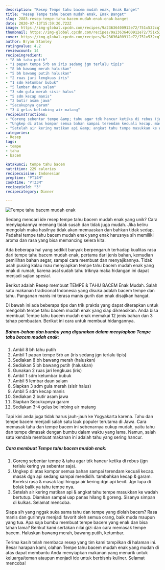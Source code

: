 ```yaml
---
description: "Resep Tempe tahu bacem mudah enak, Enak Banget"
title: "Resep Tempe tahu bacem mudah enak, Enak Banget"
slug: 2883-resep-tempe-tahu-bacem-mudah-enak-enak-banget
date: 2020-07-13T15:59:20.722Z
image: https://img-global.cpcdn.com/recipes/9a23636400912e72/751x532cq70/tempe-tahu-bacem-mudah-enak-foto-resep-utama.jpg
thumbnail: https://img-global.cpcdn.com/recipes/9a23636400912e72/751x532cq70/tempe-tahu-bacem-mudah-enak-foto-resep-utama.jpg
cover: https://img-global.cpcdn.com/recipes/9a23636400912e72/751x532cq70/tempe-tahu-bacem-mudah-enak-foto-resep-utama.jpg
author: Bryan Stanley
ratingvalue: 4.2
reviewcount: 14
recipeingredient:
- "8 bh tahu putih"
- "1 papan tempe 5rb an iris sedang jgn terlalu tipis"
- "8 bh bawang merah haluskan"
- "5 bh bawang putih haluskan"
- "2 ruas jari lengkuas iris"
- "1 sdm ketumbar bubuk"
- "5 lembar daun salam"
- "3 sdm gula merah sisir halus"
- "5 sdm kecap manis"
- "2 butir asam jawa"
- "Secukupnya garam"
- "3-4 gelas belimbing air matang"
recipeinstructions:
- "Goreng sebentar tempe &amp; tahu agar tdk hancur ketika di rebus (jgn terlalu kering ya sebentar saja)."
- "Ungkep di atas kompor semua bahan sampai terendam kecuali kecap. masak dgn api sedang sampai mendidih. tambahkan kecap &amp; garam. Koreksi rasa &amp; masak lagi hingga air kering dgn api kecil. Jgn lupa di bolak balik ya tahu tempe nya."
- "Setelah air kering matikan api &amp; angkat tahu tempe masukkan ke wadah bertutup. Diamkan sampai uap panas hilang &amp; goreng. Sisanya simpan di kulkas. Selamat mencoba."
categories:
- Resep
tags:
- tempe
- tahu
- bacem

katakunci: tempe tahu bacem 
nutrition: 229 calories
recipecuisine: Indonesian
preptime: "PT14M"
cooktime: "PT33M"
recipeyield: "3"
recipecategory: Dinner

---
```



![Tempe tahu bacem mudah enak](https://img-global.cpcdn.com/recipes/9a23636400912e72/751x532cq70/tempe-tahu-bacem-mudah-enak-foto-resep-utama.jpg)

Sedang mencari ide resep tempe tahu bacem mudah enak yang unik? Cara menyiapkannya memang tidak susah dan tidak juga mudah. Jika keliru mengolah maka hasilnya tidak akan memuaskan dan bahkan tidak sedap. Padahal tempe tahu bacem mudah enak yang enak harusnya sih memiliki aroma dan rasa yang bisa memancing selera kita.

Ada beberapa hal yang sedikit banyak berpengaruh terhadap kualitas rasa dari tempe tahu bacem mudah enak, pertama dari jenis bahan, kemudian pemilihan bahan segar, sampai cara membuat dan menyajikannya. Tidak usah pusing kalau mau menyiapkan tempe tahu bacem mudah enak yang enak di rumah, karena asal sudah tahu triknya maka hidangan ini dapat menjadi sajian spesial.

Berikut adalah Resep membuat TEMPE &amp; TAHU BACEM Enak Mudah. Salah satu makanan tradisional Indonesia yang disuka adalah bacem tempe dan tahu. Panganan manis ini terasa manis gurih dan enak disajikan hangat.


Di bawah ini ada beberapa tips dan trik praktis yang dapat diterapkan untuk mengolah tempe tahu bacem mudah enak yang siap dikreasikan. Anda bisa membuat Tempe tahu bacem mudah enak memakai 12 jenis bahan dan 3 tahap pembuatan. Berikut ini cara untuk membuat hidangannya.

<!--inarticleads1-->

##### Bahan-bahan dan bumbu yang digunakan dalam menyiapkan Tempe tahu bacem mudah enak:

1. Ambil 8 bh tahu putih
1. Ambil 1 papan tempe 5rb an (iris sedang jgn terlalu tipis)
1. Sediakan 8 bh bawang merah (haluskan)
1. Sediakan 5 bh bawang putih (haluskan)
1. Gunakan 2 ruas jari lengkuas (iris)
1. Ambil 1 sdm ketumbar bubuk
1. Ambil 5 lembar daun salam
1. Siapkan 3 sdm gula merah (sisir halus)
1. Ambil 5 sdm kecap manis
1. Sediakan 2 butir asam jawa
1. Siapkan Secukupnya garam
1. Sediakan 3-4 gelas belimbing air matang


Tapi kini anda juga tidak harus jauh-jauh ke Yogyakarta karena. Tahu dan tempe bacem menjadi salah satu lauk populer terutama di Jawa. Cara memasak tahu dan tempe bacem ini sebenarnya cukup mudah, yaitu tahu dan tempe dimasak dengan bumbu dalam waktu yang lama. Namun, salah satu kendala membuat makanan ini adalah tahu yang sering hancur. 

<!--inarticleads2-->

##### Cara membuat Tempe tahu bacem mudah enak:

1. Goreng sebentar tempe &amp; tahu agar tdk hancur ketika di rebus (jgn terlalu kering ya sebentar saja).
1. Ungkep di atas kompor semua bahan sampai terendam kecuali kecap. masak dgn api sedang sampai mendidih. tambahkan kecap &amp; garam. Koreksi rasa &amp; masak lagi hingga air kering dgn api kecil. Jgn lupa di bolak balik ya tahu tempe nya.
1. Setelah air kering matikan api &amp; angkat tahu tempe masukkan ke wadah bertutup. Diamkan sampai uap panas hilang &amp; goreng. Sisanya simpan di kulkas. Selamat mencoba.


Siapa sih yang nggak suka sama tahu dan tempe yang diolah bacem? Rasa manis dan gurihnya menjadi favorit oleh semua orang, baik muda maupun yang tua. Apa saja bumbu membuat tempe bacem yang enak dan bisa tahan lama? Berikut kami sertakan nilai gizi dan cara memasak tempe bacem. Haluskan bawang merah, bawang putih, ketumbar. 

Terima kasih telah membaca resep yang tim kami tampilkan di halaman ini. Besar harapan kami, olahan Tempe tahu bacem mudah enak yang mudah di atas dapat membantu Anda menyiapkan makanan yang menarik untuk keluarga/teman ataupun menjadi ide untuk berbisnis kuliner. Selamat mencoba!
